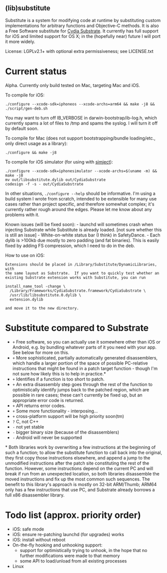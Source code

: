 (lib)substitute
---------------

Substitute is a system for modifying code at runtime by substituting custom
implementations for arbitrary functions and Objective-C methods.  It is also a
Free Software substitute for [Cydia Substrate](http://www.cydiasubstrate.com).
It currently has full support for iOS and limited support for OS X; in the
(hopefully near) future I will port it more widely.

License: LGPLv2.1+ with optional extra permissiveness; see LICENSE.txt

Current status
==============

Alpha.  Currently only build tested on Mac, targeting Mac and iOS.

To compile for iOS:

    ./configure --xcode-sdk=iphoneos --xcode-archs=arm64 && make -j8 && ./script/gen-deb.sh

You may want to turn off IB_VERBOSE in darwin-bootstrap/ib-log.h, which
currently spams a lot of files to /tmp and spams the syslog.  I will turn it
off by default soon.

To compile for Mac (does not support bootstrapping/bundle loading/etc., only
direct usage as a library):

    ./configure && make -j8

To compile for iOS simulator (for using with [simject](https://github.com/angelXwind/simject)):

    ./configure --xcode-sdk=iphonesimulator --xcode-archs=$(uname -m) && make -j8
    mv out/libsubstitute.dylib out/CydiaSubstrate
    codesign -f -s - out/CydiaSubstrate

In other situations, `./configure --help` should be informative.  I'm using a
build system I wrote from scratch, intended to be extensible for many use cases
rather than project specific, and therefore somewhat complex; it's currently
rather rough around the edges.  Please let me know about any problems with it.

Known issues (will be fixed soon):
    - launchd will sometimes crash when injecting Substrate while Substitute is
      already loaded.  [not sure whether this is still an issue]
    - White-on-white status bar (I think) in SafetyDance.
    - Each dylib is >100kb due mostly to zero padding (and fat binaries).  This
      is easily fixed by adding FS compression, which I need to do in the deb.

How to use on iOS:

    Extensions should be placed in /Library/Substitute/DynamicLibraries, with
    the same layout as Substrate.  If you want to quickly test whether an
    existing Substrate extension works with Substitute, you can run

    install_name_tool -change \
      /Library/Frameworks/CydiaSubstrate.framework/CydiaSubstrate \
      /usr/lib/libsubstitute.0.dylib \
      extension.dylib

    and move it to the new directory.

Substitute compared to Substrate
================================
* `+` Free software, so you can actually use it somewhere other than iOS or
      Android, e.g. by bundling whatever parts of it you need with your app.
      See below for more on this.
* `+` More sophisticated, partially automatically generated disassemblers,
      which handle a larger portion of the space of possible PC-relative
      instructions that might be found in a patch target function - though I'm
      not sure how likely this is to help in practice.\*
* `+` Identifies if a function is too short to patch.
* `+` An extra disassembly step goes through the rest of the function to
      optimistically identify jumps back to the patched region, which are
      possible in rare cases; these can't currently be fixed up, but an
      appropriate error code is returned.
* `+` API returns error codes.
* `+` Some more functionality - interposing...
* `+` cross-platform support will be high priority soon(tm)
* `?` C, not C++
* `-` not yet stable
* `-` bigger binary size (because of the disassemblers)
* `-` Android will never be supported

\* Both libraries work by overwriting a few instructions at the beginning of
such a function; to allow the substitute function to call back into the
original, they first copy those instructions elsewhere, and append a jump to
the unmodified instructions after the patch site constituting the rest of the
function.  However, some instructions depend on the current PC and will break
if run from an unexpected location, so both libraries disassemble the moved
instructions and fix up the most common such sequences.  The benefit to this
library's approach is mostly on 32-bit ARM/Thumb; ARM64 only has a few
instructions that use PC, and Substrate already borrows a full x86 disassembler
library.

Todo list (approx. priority order)
==================================
- iOS: safe mode
- iOS: ensure re-patching launchd (for upgrades) works
- iOS: install without reboot
- On-the-fly hooking and unhooking support:
    - support for optimistically trying to unhook, in the hope that no further modifications were made to that memory
    - some API to load/unload from all existing processes
- Linux


